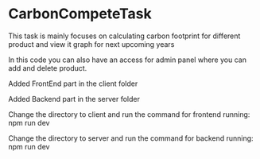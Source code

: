 # CarbonCompeteTask

This task is mainly focuses on calculating carbon footprint for different product and view it graph for next upcoming years

In this code you can also have an access for admin panel where you can add and delete product.

Added FrontEnd part in the client folder

Added Backend part in the server folder

Change the directory to client and run the command for frontend running: npm run dev

Change the directory to server and run the command for backend running: npm run dev
